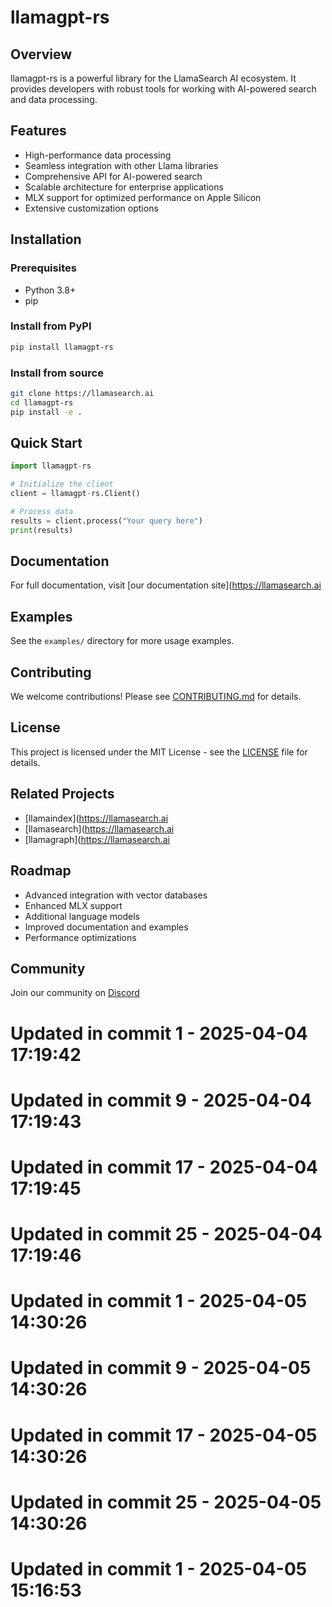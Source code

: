 # llamagpt-rs

## Overview
llamagpt-rs is a powerful library for the LlamaSearch AI ecosystem. It provides developers with robust tools for working with AI-powered search and data processing.

## Features
- High-performance data processing
- Seamless integration with other Llama libraries
- Comprehensive API for AI-powered search
- Scalable architecture for enterprise applications
- MLX support for optimized performance on Apple Silicon
- Extensive customization options

## Installation

### Prerequisites
- Python 3.8+
- pip

### Install from PyPI
```bash
pip install llamagpt-rs
```

### Install from source
```bash
git clone https://llamasearch.ai
cd llamagpt-rs
pip install -e .
```

## Quick Start
```python
import llamagpt-rs

# Initialize the client
client = llamagpt-rs.Client()

# Process data
results = client.process("Your query here")
print(results)
```

## Documentation
For full documentation, visit [our documentation site](https://llamasearch.ai

## Examples
See the `examples/` directory for more usage examples.

## Contributing
We welcome contributions! Please see [CONTRIBUTING.md](CONTRIBUTING.md) for details.

## License
This project is licensed under the MIT License - see the [LICENSE](LICENSE) file for details.

## Related Projects
- [llamaindex](https://llamasearch.ai
- [llamasearch](https://llamasearch.ai
- [llamagraph](https://llamasearch.ai

## Roadmap
- Advanced integration with vector databases
- Enhanced MLX support
- Additional language models
- Improved documentation and examples
- Performance optimizations

## Community
Join our community on [Discord](https://discord.gg/llamasearch)

# Updated in commit 1 - 2025-04-04 17:19:42

# Updated in commit 9 - 2025-04-04 17:19:43

# Updated in commit 17 - 2025-04-04 17:19:45

# Updated in commit 25 - 2025-04-04 17:19:46

# Updated in commit 1 - 2025-04-05 14:30:26

# Updated in commit 9 - 2025-04-05 14:30:26

# Updated in commit 17 - 2025-04-05 14:30:26

# Updated in commit 25 - 2025-04-05 14:30:26

# Updated in commit 1 - 2025-04-05 15:16:53
